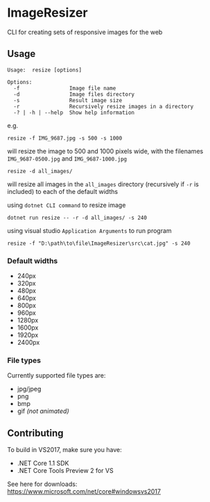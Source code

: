 # ImageResizer

CLI for creating sets of responsive images for the web

## Usage

```
Usage:  resize [options]

Options:
  -f                Image file name
  -d                Image files directory
  -s                Result image size
  -r                Recursively resize images in a directory
  -? | -h | --help  Show help information
```

e.g.

    resize -f IMG_9687.jpg -s 500 -s 1000

will resize the image to 500 and 1000 pixels wide, with the filenames `IMG_9687-0500.jpg` and `IMG_9687-1000.jpg`

    resize -d all_images/

will resize all images in the `all_images` directory (recursively if `-r` is included) to each of the default widths

using `dotnet CLI command` to resize image

    dotnet run resize -- -r -d all_images/ -s 240
    
using visual studio `Application Arguments` to run program

    resize -f "D:\path\to\file\ImageResizer\src\cat.jpg" -s 240

### Default widths

- 240px
- 320px
- 480px
- 640px
- 800px
- 960px
- 1280px
- 1600px
- 1920px
- 2400px

### File types

Currently supported file types are:

- jpg/jpeg
- png
- bmp
- gif _(not animated)_


## Contributing

To build in VS2017, make sure you have:
- .NET Core 1.1 SDK
- .NET Core Tools Preview 2 for VS

See here for downloads:  
https://www.microsoft.com/net/core#windowsvs2017
